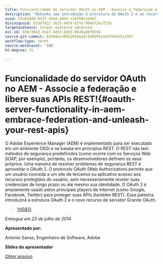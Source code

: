 ```yaml
---
title: Funcionalidade do servidor OAuth no AEM - Associe a federação e libere suas APIs REST!
description: 'Obtenha uma introdução à estrutura do OAuth 2 e ao recurso de servidor do Granite OAuth. O Adobe Experience Manager (AEM) é implementado para ser executado em um ambiente OSGi e se baseia em princípios REST. '
uuid: 5fa01808-033f-456d-a024-c28f60e1e4b7
discoiquuid: b53df422-3625-40f4-b7fe-9945f2ec71f6
targetaudience: target-audience advanced
exl-id: 65b73043-31e7-4d33-b935-9630ad8f6594
source-git-commit: 6d504ea3091265bba4c1d9d91ea3d704455a195f
workflow-type: tm+mt
source-wordcount: '186'
ht-degree: 1%

---
```


# Funcionalidade do servidor OAuth no AEM - Associe a federação e libere suas APIs REST!{#oauth-server-functionality-in-aem-embrace-federation-and-unleash-your-rest-apis}

O Adobe Experience Manager (AEM) é implementado para ser executado em um ambiente OSGi e se baseia em princípios REST. O REST não tem métodos de segurança predefinidos (como ocorre com os Serviços Web SOAP, por exemplo), portanto, os desenvolvedores definem os seus próprios. Uma maneira de resolver problemas de segurança REST é aproveitar o OAuth 2. O protocolo OAuth (Web Authorization) permite que um usuário conceda a um site de terceiros ou aplicativo acesso aos recursos protegidos do usuário, sem necessariamente revelar suas credenciais de longo prazo ou até mesmo sua identidade. O OAuth 2 é amplamente usado pelos principais players de Internet (como Google, Facebook, Twitter) para proteger suas APIs (também REST). Essa palestra introduzirá a estrutura OAuth 2 e o novo recurso de servidor Granite OAuth.

>[!VIDEO](https://video.tv.adobe.com/v/19466/?quality=9)

*Entregue em 23 de julho de 2014*

**Apresentado por:**

Antonio Sanso, Engenheiro de Software, Adobe

**Slides do apresentador**

[Obter arquivo](assets/oauth-server-functionality-in-aem-7-23-14.pdf)
<!--
[Get back to the Overview](https://helpx.adobe.com/experience-manager/kt/eseminars/gems/aem-index.html)
-->
